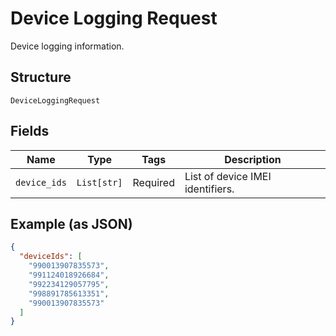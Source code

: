 
# Device Logging Request

Device logging information.

## Structure

`DeviceLoggingRequest`

## Fields

| Name | Type | Tags | Description |
|  --- | --- | --- | --- |
| `device_ids` | `List[str]` | Required | List of device IMEI identifiers. |

## Example (as JSON)

```json
{
  "deviceIds": [
    "990013907835573",
    "991124018926684",
    "992234129057795",
    "998891785613351",
    "990013907835573"
  ]
}
```

